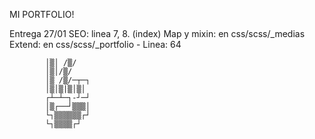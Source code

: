 MI PORTFOLIO!

Entrega 27/01
SEO: linea 7, 8. (index)
Map y mixin: en css/scss/_medias
Extend: en css/scss/_portfolio - Linea: 64

            │▒│ /▒/
            │▒│/▒/
            │▒ /▒/─┬─┐
            │▒│▒|▒│▒│
            ┌┴─┴─┐-┘─┘
            │▒┌──┘▒▒▒│
            └┐▒▒▒▒▒▒┌┘
            └┐▒▒▒▒┌┘